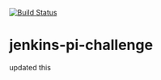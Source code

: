 [![Build Status](http://20.77.112.58:8080/pipe1/buildStatus/icon?job=jenkins-pi-challenge)](http://20.77.112.58:8080/job/jenkins-pi-challenge/)
# jenkins-pi-challenge
updated this
